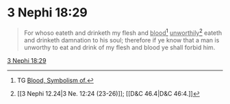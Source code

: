 # 3 Nephi 18:29

> For whoso eateth and drinketh my flesh and <u>blood</u>[^a] <u>unworthily</u>[^b] eateth and drinketh damnation to his soul; therefore if ye know that a man is unworthy to eat and drink of my flesh and blood ye shall forbid him.

[3 Nephi 18:29](https://www.churchofjesuschrist.org/study/scriptures/bofm/3-ne/18?lang=eng&id=p29#p29)


[^a]: TG [Blood, Symbolism of.](https://www.churchofjesuschrist.org/study/scriptures/tg/blood-symbolism-of?lang=eng)
[^b]: [[3 Nephi 12.24|3 Ne. 12:24 (23-26)]]; [[D&C 46.4|D&C 46:4.]]

